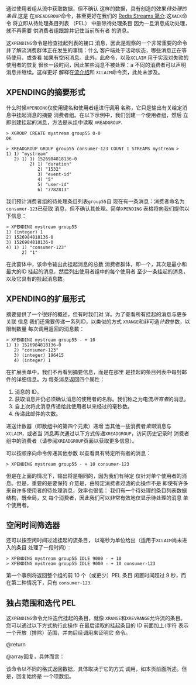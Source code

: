 通过使用者组从流中获取数据，但不确认
这样的数据，具有创造的效果*待处理的条目*.这是
在`XREADGROUP`命令，甚至更好在我们的
[Redis Streams 简介](/topics/streams-intro).这`XACK`命令
将立即从待处理条目列表 （PEL） 中删除待处理条目
因为一旦消息成功处理，就不再需要
供消费者组跟踪并记住当前所有者
的消息。

这`XPENDING`命令是检查挂起列表的接口
消息，因此是观察的一个非常重要的命令
并了解流消费群体正在发生的事情：什么
客户端处于活动状态，哪些消息正在等待使用，或查看
如果有空闲消息。此外，此命令，以及`XCLAIM`
用于实现对失败的使用者的恢复
很长一段时间，因此某些消息不被处理：a
不同的消费者可以声明消息并继续。这样更好
解释在[流介绍](/topics/streams-intro)和
`XCLAIM`命令页，此处未涉及。

## XPENDING的摘要形式

什么时候`XPENDING`仅使用键名和使用者组进行调用
名称，它只是输出有关给定消息中挂起消息的摘要
消费者组。在以下示例中，我们创建一个使用者组，然后
立即创建挂起的消息，方法是从组中读取
`XREADGROUP`.

    > XGROUP CREATE mystream group55 0-0
    OK

    > XREADGROUP GROUP group55 consumer-123 COUNT 1 STREAMS mystream >
    1) 1) "mystream"
       2) 1) 1) 1526984818136-0
             2) 1) "duration"
                2) "1532"
                3) "event-id"
                4) "5"
                5) "user-id"
                6) "7782813"

我们预计消费者组的待处理条目列表`group55`自
现在有一条消息：消费者命名为`consumer-123`已获取
消息，但不确认其处理。简单`XPENDING`
表格将向我们提供以下信息：

    > XPENDING mystream group55
    1) (integer) 1
    2) 1526984818136-0
    3) 1526984818136-0
    4) 1) 1) "consumer-123"
          2) "1"

在此窗体中，该命令输出此挂起消息的总数
消费者群体，即一个，其次是最小和最大的ID
挂起的消息，然后列出使用者组中的每个使用者
至少一条挂起的消息，以及它具有的挂起消息数。

## XPENDING的扩展形式

摘要提供了一个很好的概述，但有时我们对
详。为了查看所有挂起的消息与更多关联
信息 我们还需要传递一系列ID，以类似的方式
`XRANGE`和非可选*计数*参数，以限制数量
每次调用返回的消息数：

    > XPENDING mystream group55 - + 10
    1) 1) 1526984818136-0
       2) "consumer-123"
       3) (integer) 196415
       4) (integer) 1

在扩展表单中，我们不再看到摘要信息，而是在那里
是挂起的条目列表中每封邮件的详细信息。为
每条消息返回四个属性：

1.  消息的 ID。
2.  获取消息并仍必须确认消息的使用者的名称。我们称之为电流*所有者*的消息。
3.  自上次将此消息传递给此使用者以来经过的毫秒数。
4.  传递此邮件的次数。

递送计数器（即数组中的第四个元素）递增
当其他一些消费者*索赔*消息与`XCLAIM`，或者当
消息再次通过以下方式传递`XREADGROUP`，访问历史记录时
消费者组中的消费者（请参阅`XREADGROUP`页面以获取更多信息）。

可以按顺序向命令传递其他参数
以查看具有特定所有者的消息：

    > XPENDING mystream group55 - + 10 consumer-123

但是在上面的情况下，输出将是相同的，因为我们有待定
仅针对单个使用者的消息。但是，重要的是要保持
介意是，由特定消费者过滤的此操作不是
即使有许多来自许多使用者的待处理消息，效率也很低：
我们有一个待处理的条目列表数据结构，既全局，又
每个消费者，因此我们可以非常有效地仅显示待处理的消息
单个使用者。

## 空闲时间筛选器

还可以按空闲时间过滤挂起的流条目，
以毫秒为单位给出（适用于`XCLAIM`尚未进入的条目
处理了一段时间）：

    > XPENDING mystream group55 IDLE 9000 - + 10
    > XPENDING mystream group55 IDLE 9000 - + 10 consumer-123

第一个事例将返回整个组的前 10 个（或更少）PEL 条目
闲置时间超过 9 秒，而在第二种情况下，只有
`consumer-123`.

## 独占范围和迭代 PEL

这`XPENDING`命令允许迭代挂起的条目，就像
`XRANGE`和`XREVRANGE`允许流的条目。您可以通过以下方式执行此操作
在最后读取的挂起条目的 ID 前面加上`(`字符
表示一个开放（排除）范围，并向后续调用来证明它
命令。

@return

@array回复，具体而言：

该命令以不同的格式返回数据，具体取决于它的方式
调用，如本页前面所述。但是，回复始终是
一个项数组。
